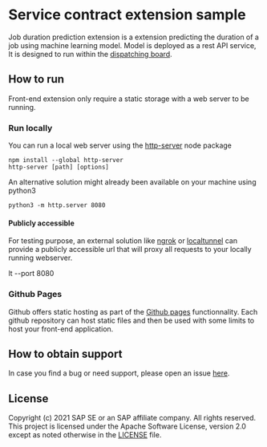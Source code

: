 # Service contract extension sample

Job duration prediction extension is a extension predicting the duration of a job using machine learning model. Model is deployed as a rest API service,
It is designed to run within the [dispatching board](https://help.sap.com/viewer/fsm_extensions/Cloud/en-US/dispatching-board.html).

## How to run

Front-end extension only require a static storage with a web server to be running.

### Run locally

You can run a local web server using the [http-server](https://www.npmjs.com/package/http-server) node package
```
npm install --global http-server
http-server [path] [options]
```

An alternative solution might already been available on your machine using python3
```
python3 -m http.server 8080
```

#### Publicly accessible

For testing purpose, an external solution like [ngrok](https://ngrok.com/) or [localtunnel](https://github.com/localtunnel/localtunnel) can provide a publicly accessible url that will proxy all requests to your locally running webserver.

lt --port 8080

### Github Pages

Github offers static hosting as part of the [Github pages](https://pages.github.com/) functionnality. Each github repository can host static files and then be used with some limits to host your front-end application.

## How to obtain support
In case you find a bug or need support, please open an issue [here](https://github.com/SAP-samples/fsm-extension-sample/issues/new).

## License
Copyright (c) 2021 SAP SE or an SAP affiliate company. All rights reserved. This project is licensed under the Apache Software License, version 2.0 except as noted otherwise in the [LICENSE](./LICENSES/Apache-2.0.txt) file.
